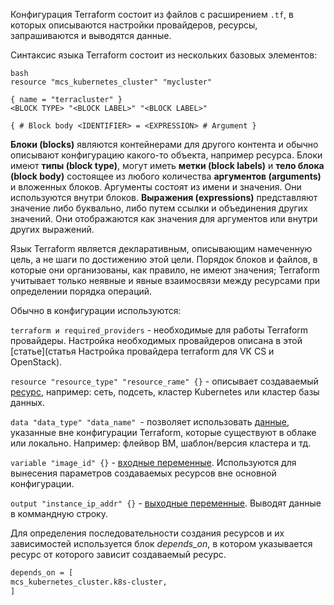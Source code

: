 Конфигурация Terraform состоит из файлов с расширением `.tf`, в которых описываются настройки провайдеров, ресурсы, запрашиваются и выводятся данные.

Синтаксис языка Terraform состоит из нескольких базовых элементов:

```
bash
resource "mcs_kubernetes_cluster" "mycluster"

{ name = "terracluster" }
<BLOCK TYPE> "<BLOCK LABEL>" "<BLOCK LABEL>"

{ # Block body <IDENTIFIER> = <EXPRESSION> # Argument }
```

**Блоки (blocks)** являются контейнерами для другого контента и обычно описывают конфигурацию какого-то объекта, например ресурса.
Блоки имеют **типы (block type)**, могут иметь **метки (block labels)** и **тело блока (block body)** состоящее из любого количества **аргументов (arguments)** и вложенных блоков. Аргументы состоят из имени и значения. Они используются внутри блоков.
**Выражения (expressions)** представляют значение либо буквально, либо путем ссылки и объединения других значений. Они отображаются как значения для аргументов или внутри других выражений.

Язык Terraform является декларативным, описывающим намеченную цель, а не шаги по достижению этой цели. Порядок блоков и файлов, в которые они организованы, как правило, не имеют значения; Terraform учитывает только неявные и явные взаимосвязи между ресурсами при определении порядка операций.

Обычно в конфигурации используются:

```terraform и required_providers``` - необходимые для работы Terraform провайдеры. Настройка необходимых провайдеров описана в этой [статье](статья Настройка провайдера terraform для VK CS и OpenStack).

```resource "resource_type" "resource_rame" {}``` - описывает создаваемый [ресурс](https://www.terraform.io/language/resources/syntax), например: сеть, подсеть, кластер Kubernetes или кластер базы данных.

```data "data_type" "data_name" ```- позволяет использовать [данные](https://www.terraform.io/language/data-sources), указанные вне конфигурации Terraform, которые существуют в облаке или локально. Например: флейвор ВМ, шаблон/версия кластера и тд.

```variable "image_id" {}``` - [входные переменные](https://www.terraform.io/language/values/variables). Используются для вынесения параметров создаваемых ресурсов вне основной конфигурации.

```output "instance_ip_addr" {}``` - [выходные переменные](https://www.terraform.io/language/values/outputs). Выводят данные в коммандную строку.

Для определения последовательности создания ресурсов и их зависимостей используется блок *depends_on*, в котором указывается ресурс от которого зависит создаваемый ресурс.

```bash
depends_on = [
mcs_kubernetes_cluster.k8s-cluster,
]
```